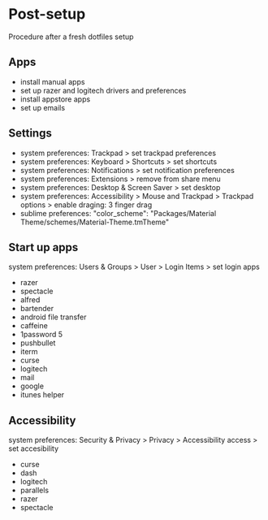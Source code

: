 Post-setup
==========

Procedure after a fresh dotfiles setup

## Apps

* install manual apps
* set up razer and logitech drivers and preferences
* install appstore apps
* set up emails

## Settings

* system preferences: Trackpad > set trackpad preferences
* system preferences: Keyboard > Shortcuts > set shortcuts
* system preferences: Notifications > set notification preferences
* system preferences: Extensions > remove from share menu
* system preferences: Desktop & Screen Saver > set desktop
* system preferences: Accessibility > Mouse and Trackpad > Trackpad options > enable draging: 3 finger drag
* sublime preferences: "color_scheme": "Packages/Material Theme/schemes/Material-Theme.tmTheme"

## Start up apps

system preferences: Users & Groups > User > Login Items > set login apps

* razer
* spectacle
* alfred
* bartender
* android file transfer
* caffeine
* 1password 5
* pushbullet
* iterm
* curse
* logitech
* mail
* google
* itunes helper

## Accessibility

system preferences: Security & Privacy > Privacy > Accessibility access > set accesibility

* curse
* dash
* logitech
* parallels
* razer
* spectacle
